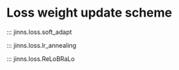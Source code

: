 # Loss weight update scheme

::: jinns.loss.soft_adapt

::: jinns.loss.lr_annealing

::: jinns.loss.ReLoBRaLo
